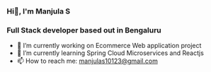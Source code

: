 ### Hi👋, I'm Manjula S

### Full Stack developer based out in Bengaluru
         
- 🔭 I’m currently working on Ecommerce Web application project 
- 🌱 I’m currently learning Spring Cloud Microservices and Reactjs
- 📫 How to reach me: manjulas10123@gmail.com
  
<!--
**manjula-s-13/manjula-s-13** is a ✨ _special_ ✨ repository because its `README.md` (this file) appears on your GitHub profile.

Here are some ideas to get you started:

- 🔭 I’m currently working on ...
- 🌱 I’m currently learning ...
- 👯 I’m looking to collaborate on ...
- 🤔 I’m looking for help with ...
- 💬 Ask me about ...
- 📫 How to reach me: ...
- 😄 Pronouns: ...
- ⚡ Fun fact: ...
-->
